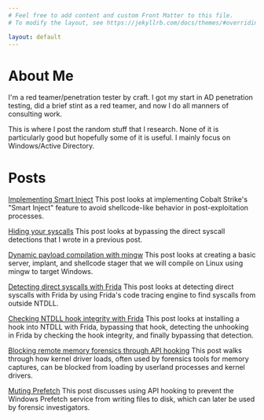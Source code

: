 ```yaml
---
# Feel free to add content and custom Front Matter to this file.
# To modify the layout, see https://jekyllrb.com/docs/themes/#overriding-theme-defaults

layout: default
---
```


# About Me
I'm a red teamer/penetration tester by craft. I got my start in AD penetration testing, did a brief stint as a red teamer, and now I do all manners of consulting work.

This is where I post the random stuff that I research. None of it is particularly good but hopefully some of it is useful. I mainly focus on Windows/Active Directory.

# Posts

[Implementing Smart Inject](https://passthehashbrowns.github.io/implementing-smart-inject)
This post looks at implementing Cobalt Strike's "Smart Inject" feature to avoid shellcode-like behavior in post-exploitation processes.

[Hiding your syscalls](https://passthehashbrowns.github.io/hiding-your-syscalls)
This post looks at bypassing the direct syscall detections that I wrote in a previous post. 

[Dynamic payload compilation with mingw](https://passthehashbrowns.github.io/dynamic-payload-generation-with-mingw)
This post looks at creating a basic server, implant, and shellcode stager that we will compile on Linux using mingw to target Windows. 

[Detecting direct syscalls with Frida](https://passthehashbrowns.github.io/detecting-direct-syscalls-with-frida)
This post looks at detecting direct syscalls with Frida by using Frida's code tracing engine to find syscalls from outside NTDLL.

[Checking NTDLL hook integrity with Frida](https://passthehashbrowns.github.io/hook-integrity-checks)
This post looks at installing a hook into NTDLL with Frida, bypassing that hook, detecting the unhooking in Frida by checking the hook integrity, and finally bypassing that detection.

[Blocking remote memory forensics through API hooking](https://passthehashbrowns.github.io/blocking-remote-memory-forensics)
This post walks through how kernel driver loads, often used by forensics tools for memory captures, can be blocked from loading by userland processes and kernel drivers.

[Muting Prefetch](https://passthehashbrowns.github.io/muting-prefetch/)
This post discusses using API hooking to prevent the Windows Prefetch service from writing files to disk, which can later be used by forensic investigators.




